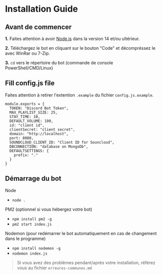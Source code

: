 # Installation Guide

## Avant de commencer

**1.** Faites attention à avoir [Node.js](https://nodejs.org/en/download/) dans la version 14 et/ou ultérieur.

**2.** Téléchargez le bot en cliquant sur le bouton "Code" et décompréssez le avec WinRar ou 7-Zip.

**3.** `cd` vers le répertoire du bot (commande de console PowerShell/CMD/Linux)


## Fill config.js file

Faites attention à retirer l'extention `.example` du fichier `config.js.example`.

```
module.exports = {
  TOKEN: "Discord Bot Token",
  MAX_PLAYLIST_SIZE: 25,
  STAY_TIME: 10,
  DEFAULT_VOLUME: 100,
  id: "client id",
  clientSecret: "client secret",
  domain: "http://localhost",
  port: 8080,
  SOUNDCLOUD_CLIENT_ID: "Client ID for Souncloud",
  DBCONNECTION: "database on MongoDb",
  DEFAULTSETTINGS: {
    prefix: "."
  }
}
```
 
 ## Démarrage du bot

Node
 - `node .`

PM2 (optionnel si vous hébergez votre bot)
 - `npm install pm2 -g`
 - `pm2 start index.js`

Nodemon (pour redémarrer le bot automatiquement en cas de changement dans le programme)
 - `npm install nodemon -g`
 - `nodemon index.js`
 
 > Si vous avez des problèmes pendant/après votre installation, référez vous au fichier `erreures-communes.md`